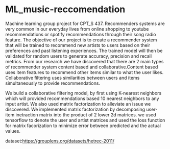 # ML_music-reccomendation
Machine learning group project for CPT_S 437.
Recommenders systems are very common in our everyday lives from online shopping to youtube recommendations or spotify recommendations through their song radio feature. 
The objective of our project is to create a recommender system that will be trained to recommend new artists to users based on their preferences and past listening experiences. The trained model will then be validated for random users to generate accuracy, precision and recall metrics.
From our research we have discovered that there are 2 main types of recommender system content based and collaborative.Content based uses item features to recommend other items similar to what the user likes. Collaborative filtering uses similarities between users and items simultaneously to provide recommendations.

We build a collaborative filtering model, by first using K-nearest neighbors which will provided recommendations based 10 nearest neighbors to any input artist. We also used matrix factorization to alleviate an issue we discovered. We implemented matrix factorization by decomposing user-item inetraction matrix into the product of 2 lower 2d matrices. we used tensorflow to denote the user and artist matrices and used the loss function for matrix facorization to minimize error between predicted and the actual values.

dataset:https://grouplens.org/datasets/hetrec-2011/
